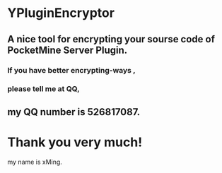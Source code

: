 # YPluginEncryptor
## A nice tool for encrypting your sourse code of PocketMine Server Plugin.
### If you have better encrypting-ways ,
### please tell me at QQ,
## my QQ number is 526817087.
# Thank you very much!
 my name is xMing.
